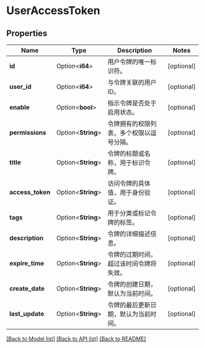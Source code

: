 # UserAccessToken

## Properties

Name | Type | Description | Notes
------------ | ------------- | ------------- | -------------
**id** | Option<**i64**> | 用户令牌的唯一标识符。 | [optional]
**user_id** | Option<**i64**> | 与令牌关联的用户ID。 | [optional]
**enable** | Option<**bool**> | 指示令牌是否处于启用状态。 | [optional]
**permissions** | Option<**String**> | 令牌拥有的权限列表，多个权限以逗号分隔。 | [optional]
**title** | Option<**String**> | 令牌的标题或名称，用于标识令牌。 | [optional]
**access_token** | Option<**String**> | 访问令牌的具体值，用于身份验证。 | [optional]
**tags** | Option<**String**> | 用于分类或标记令牌的标签。 | [optional]
**description** | Option<**String**> | 令牌的详细描述信息。 | [optional]
**expire_time** | Option<**String**> | 令牌的过期时间，超过该时间令牌将失效。 | [optional]
**create_date** | Option<**String**> | 令牌的创建日期，默认为当前时间。 | [optional]
**last_update** | Option<**String**> | 令牌的最后更新日期，默认为当前时间。 | [optional]

[[Back to Model list]](../README.md#documentation-for-models) [[Back to API list]](../README.md#documentation-for-api-endpoints) [[Back to README]](../README.md)



